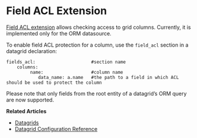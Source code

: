 <a id="customize-datagrids-extensions-acl"></a>

# Field ACL Extension

<a href="https://github.com/oroinc/platform/tree/6.1/src/Oro/Bundle/DataGridBundle/Extension/FieldAcl/FieldAclExtension.php" target="_blank">Field ACL extension</a> allows checking access to grid columns. Currently, it is implemented only for the ORM datasource.

To enable field ACL protection for a column, use the `field_acl` section in a datagrid declaration:

```none
fields_acl:                     #section name
    columns:
         name:                  #column name
            data_name: a.name   #the path to a field in which ACL should be used to protect the column
```

Please note that only fields from the root entity of a datagrid’s ORM query are now supported.

**Related Articles**

* [Datagrids](../../../data-grids/index.md#data-grids)
* [Datagrid Configuration Reference](../../../../configuration/yaml/datagrids.md#reference-format-datagrids)

<!-- Frontend -->
